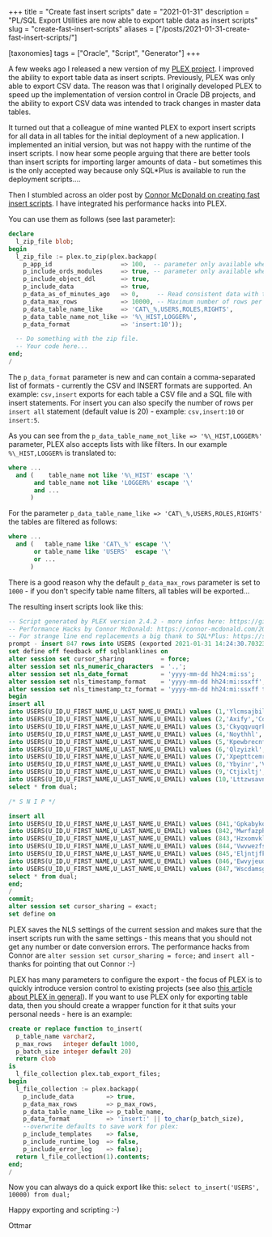 +++
title = "Create fast insert scripts"
date = "2021-01-31"
description = "PL/SQL Export Utilities are now able to export table data as insert scripts"
slug = "create-fast-insert-scripts"
aliases = ["/posts/2021-01-31-create-fast-insert-scripts/"]

[taxonomies]
tags = ["Oracle", "Script", "Generator"]
+++

A few weeks ago I released a new version of my [PLEX project](https://github.com/ogobrecht/plex). I improved the ability to export table data as insert scripts. Previously, PLEX was only able to export CSV data. The reason was that I originally developed PLEX to speed up the implementation of version control in Oracle DB projects, and the ability to export CSV data was intended to track changes in master data tables.

It turned out that a colleague of mine wanted PLEX to export insert scripts for all data in all tables for the initial deployment of a new application. I implemented an initial version, but was not happy with the runtime of the insert scripts. I now hear some people arguing that there are better tools than insert scripts for importing larger amounts of data - but sometimes this is the only accepted way because only SQL*Plus is available to run the deployment scripts....

Then I stumbled across an older post by [Connor McDonald on creating fast insert scripts](https://connor-mcdonald.com/2019/05/17/hacking-together-faster-inserts/). I have integrated his performance hacks into PLEX.

You can use them as follows (see last parameter):

```sql
declare
  l_zip_file blob;
begin
  l_zip_file := plex.to_zip(plex.backapp(
    p_app_id                   => 100,  -- parameter only available when APEX is installed
    p_include_ords_modules     => true, -- parameter only available when ORDS is installed
    p_include_object_ddl       => true,
    p_include_data             => true,
    p_data_as_of_minutes_ago   => 0,     -- Read consistent data with the resulting timestamp (SCN). Defaults to 0.
    p_data_max_rows            => 10000, -- Maximum number of rows per table. Defaults to 1000.
    p_data_table_name_like     => 'CAT\_%,USERS,ROLES,RIGHTS',
    p_data_table_name_not_like => '%\_HIST,LOGGER%',
    p_data_format              => 'insert:10'));

  -- Do something with the zip file.
  -- Your code here...
end;
/
```

The `p_data_format` parameter is new and can contain a comma-separated list of formats - currently the CSV and INSERT formats are supported. An example: `csv,insert` exports for each table a CSV file and a SQL file with insert statements. For insert you can also specify the number of rows per `insert all` statement (default value is 20) - example: `csv,insert:10` or `insert:5`.

As you can see from the `p_data_table_name_not_like => '%\_HIST,LOGGER%'` parameter, PLEX also accepts lists with like filters. In our example `%\_HIST,LOGGER%` is translated to:

```sql
where ... 
  and (    table_name not like '%\_HIST' escape '\' 
       and table_name not like 'LOGGER%' escape '\'
       and ...
      )
```

For the parameter `p_data_table_name_like => 'CAT\_%,USERS,ROLES,RIGHTS'` the tables are filtered as follows:

```sql
where ... 
  and (   table_name like 'CAT\_%' escape '\' 
       or table_name like 'USERS'  escape '\' 
       or ...
      )
```

There is a good reason why the default `p_data_max_rows` parameter is set to `1000` - if you don't specify table name filters, all tables will be exported...

The resulting insert scripts look like this:

```sql
-- Script generated by PLEX version 2.4.2 - more infos here: https://github.com/ogobrecht/plex
-- Performance Hacks by Connor McDonald: https://connor-mcdonald.com/2019/05/17/hacking-together-faster-inserts/
-- For strange line end replacements a big thank to SQL*Plus: https://support.oracle.com/epmos/faces/DocumentDisplay?id=2377701.1 (SQL Failed With ORA-1756 In Sqlplus But Works In SQL Developer)
prompt - insert 847 rows into USERS (exported 2021-01-31 14:24:30.703234000 +00:00)
set define off feedback off sqlblanklines on
alter session set cursor_sharing          = force;
alter session set nls_numeric_characters  = '.,';
alter session set nls_date_format         = 'yyyy-mm-dd hh24:mi:ss';
alter session set nls_timestamp_format    = 'yyyy-mm-dd hh24:mi:ssxff';
alter session set nls_timestamp_tz_format = 'yyyy-mm-dd hh24:mi:ssxff tzr';
begin
insert all
into USERS(U_ID,U_FIRST_NAME,U_LAST_NAME,U_EMAIL) values (1,'Ylcmsajbil','Fojkjryntnixzfh','qvspjgvwmtbi@ghovilkddx.mly')
into USERS(U_ID,U_FIRST_NAME,U_LAST_NAME,U_EMAIL) values (2,'Axify','Cofjlkwzxytdih','ajgttnqlds@minokpyfo.gu')
into USERS(U_ID,U_FIRST_NAME,U_LAST_NAME,U_EMAIL) values (3,'Ckyqqvuqrkuktb','Igacqwp','qpygabuhbrs@nsjxpgjlle.ze')
into USERS(U_ID,U_FIRST_NAME,U_LAST_NAME,U_EMAIL) values (4,'Noythhl','Gausfu','ngmgsbr@duyxqzn.hmyo')
into USERS(U_ID,U_FIRST_NAME,U_LAST_NAME,U_EMAIL) values (5,'Kpewbrecnfzsi','Nwbsnjh','xwlhcfaxko@uhqsibdojjp.hsm')
into USERS(U_ID,U_FIRST_NAME,U_LAST_NAME,U_EMAIL) values (6,'Qlzyizkl','Gwnaojlvyud','kzndqj@nsosenf.fm')
into USERS(U_ID,U_FIRST_NAME,U_LAST_NAME,U_EMAIL) values (7,'Xpepttcemrd','Ktaqqdnqyfvc','uhbnzezvz@buiptt.lkrm')
into USERS(U_ID,U_FIRST_NAME,U_LAST_NAME,U_EMAIL) values (8,'Ybyinr','Vngairocujhy','igvfzoegbh@hsepkqiwbst.evs')
into USERS(U_ID,U_FIRST_NAME,U_LAST_NAME,U_EMAIL) values (9,'Ctjixltj','Yvsiei','ozpspssyw@vooiyfuf.xeh')
into USERS(U_ID,U_FIRST_NAME,U_LAST_NAME,U_EMAIL) values (10,'Lttzwsavnozxu','Kcyjalvzrl','yvwowaqrpku@dyapdumb.fvi')
select * from dual;

/* S N I P */

insert all
into USERS(U_ID,U_FIRST_NAME,U_LAST_NAME,U_EMAIL) values (841,'Gpkabykoveq','Gljhlrijqop','imnhrheyr@ypccyiu.ah')
into USERS(U_ID,U_FIRST_NAME,U_LAST_NAME,U_EMAIL) values (842,'Mwrfazphbvmekpw','Kxirzfth','fxoatt@frlbwbn.tf')
into USERS(U_ID,U_FIRST_NAME,U_LAST_NAME,U_EMAIL) values (843,'Hzxomvkliaxl','Mstdrrmgfmsy','gpeidglzwfa@hwyumsansy.fet')
into USERS(U_ID,U_FIRST_NAME,U_LAST_NAME,U_EMAIL) values (844,'Vwvwezfsd','Xtfouojiymtlu','zgsdtowsvt@ywfngnijgts.ozd')
into USERS(U_ID,U_FIRST_NAME,U_LAST_NAME,U_EMAIL) values (845,'Eljntjfkxx','Sifgii','gksggat@ubfmmdopqy.ly')
into USERS(U_ID,U_FIRST_NAME,U_LAST_NAME,U_EMAIL) values (846,'Ewvyjeudjb','Anihlpdgeg','gietuk@ezciwejuedy.nuf')
into USERS(U_ID,U_FIRST_NAME,U_LAST_NAME,U_EMAIL) values (847,'Wscdamsgssmouf','Omtaofvlrjs','jrwyzftmbmo@gjylnuez.esq')
select * from dual;
end;
/
commit;
alter session set cursor_sharing = exact;
set define on
```

PLEX saves the NLS settings of the current session and makes sure that the insert scripts run with the same settings - this means that you should not get any number or date conversion errors. The performance hacks from Connor are `alter session set cursor_sharing = force;` and `insert all` - thanks for pointing that out Connor :-)

PLEX has many parameters to configure the export - the focus of PLEX is to quickly introduce version control to existing projects (see also [this article about PLEX in general](/blog/plex-plsql-export-utilities/)). If you want to use PLEX only for exporting table data, then you should create a wrapper function for it that suits your personal needs - here is an example:

```sql
create or replace function to_insert(
  p_table_name varchar2,
  p_max_rows   integer default 1000,
  p_batch_size integer default 20)
  return clob
is
  l_file_collection plex.tab_export_files;
begin
  l_file_collection := plex.backapp(
    p_include_data         => true,
    p_data_max_rows        => p_max_rows,
    p_data_table_name_like => p_table_name,
    p_data_format          => 'insert:' || to_char(p_batch_size),
    --overwrite defaults to save work for plex:
    p_include_templates    => false,
    p_include_runtime_log  => false,
    p_include_error_log    => false);
  return l_file_collection(1).contents;
end;
/
```

Now you can always do a quick export like this: `select to_insert('USERS', 10000) from dual;`

Happy exporting and scripting :-)

Ottmar
